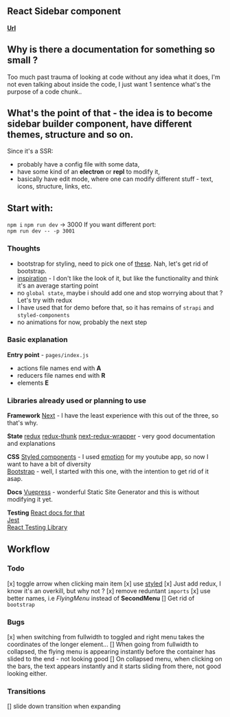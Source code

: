 ## React Sidebar component

__[Url](https://epic-carson-032219.netlify.app/)__

## Why is there a documentation for something so small ?
Too much past trauma of looking at code without any idea what it does, I'm not even talking about inside the code, I just want 1 sentence what's the purpose of a code chunk..

## What's the point of that - the idea is to become sidebar builder component, have different themes, structure and so on.  
Since it's a SSR: 
- probably have a config file with some data, 
- have some kind of an __electron__ or __repl__ to modify it, 
- basically have edit mode, where one can modify different stuff - text, icons, structure, links, etc.

## Start with:
`npm i`
`npm run dev` -> 3000
If you want different port:  
`npm run dev -- -p 3001` 

### Thoughts
- bootstrap for styling, need to pick one of [these](https://bootswatch.com/minty/). Nah, let's get rid of bootstrap.
- [inspiration](https://bootsnipp.com/snippets/kl2OQ) - I don't like the look of it, but like the functionality and think it's an average starting point
- no `global state`, maybe i should add one and stop worrying about that ?
Let's try with redux
- I have used that for demo before that, so it has remains of `strapi` and `styled-components`
- no animations for now, probably the next step

### Basic explanation
__Entry point__ - `pages/index.js`  
- actions file names end with __A__
- reducers file names end with __R__
- elements __E__

### Libraries already used or planning to use

__Framework__
[Next](https://nextjs.org/) - I have the least experience with this out of the three, so that's why.

__State__
[redux](https://redux.js.org/)
[redux-thunk](https://github.com/reduxjs/redux-thunk)
[next-redux-wrapper](https://github.com/kirill-konshin/next-redux-wrapper) - very good documentation and explanations 

__CSS__
[Styled components](https://styled-components.com/) - I used [emotion](https://emotion.sh/docs/introduction) for my youtube app, so now I want to have a bit of diversity  
[Bootstrap](https://getbootstrap.com/docs/4.5/getting-started/introduction/) - well, I started with this one, with the intention to get rid of it asap.  

__Docs__
[Vuepress](https://vuepress.vuejs.org/) - wonderful Static Site Generator and this is without modifying it yet.  

__Testing__ [React docs for that](https://reactjs.org/docs/testing.html#tools)  
[Jest](https://jestjs.io/)   
[React Testing Library](https://testing-library.com/docs/react-testing-library/intro)  

## Workflow

### Todo
[x] toggle arrow when clicking main item 
[x] use [styled](https://styled-components.com/)
[x] Just add redux, I know it's an overkill, but why not ?
[x] remove reduntant `imports`
[x] use better names, i.e _FlyingMenu_ instead of __SecondMenu__
[] Get rid of `bootstrap` 

### Bugs
[x] when switching from fullwidth to toggled and right menu takes the coordinates of the longer element...
[] When going from fullwidth to collapsed, the flying menu is appearing instantly before the container has slided to the end - not looking good
[] On collapsed menu, when clicking on the bars, the text appears instantly and it starts sliding from there, not good looking either.

### Transitions
[] slide down transition when expanding